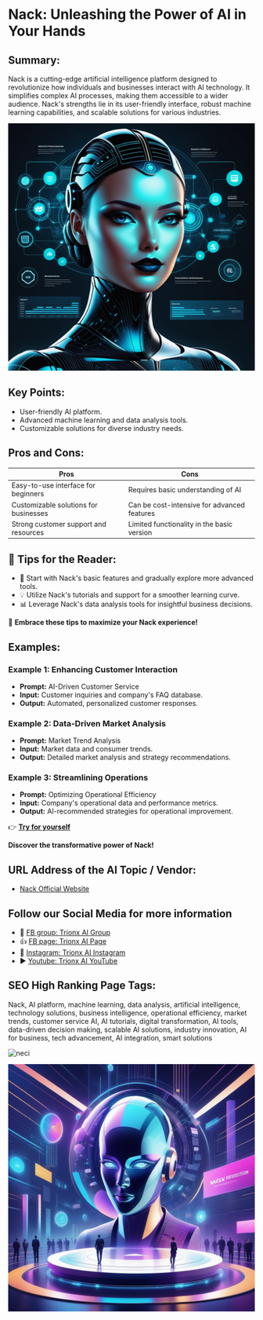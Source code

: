 
# Nack: Unleashing the Power of AI in Your Hands

## Summary:
Nack is a cutting-edge artificial intelligence platform designed to revolutionize how individuals and businesses interact with AI technology. It simplifies complex AI processes, making them accessible to a wider audience. Nack's strengths lie in its user-friendly interface, robust machine learning capabilities, and scalable solutions for various industries.

![Alt text](nackaiplay.webp)

## Key Points:
- User-friendly AI platform.
- Advanced machine learning and data analysis tools.
- Customizable solutions for diverse industry needs.

## Pros and Cons:

| Pros                                  | Cons                                  |
|---------------------------------------|---------------------------------------|
| Easy-to-use interface for beginners   | Requires basic understanding of AI    |
| Customizable solutions for businesses | Can be cost-intensive for advanced features |
| Strong customer support and resources | Limited functionality in the basic version |

## 🌟 Tips for the Reader:
- 🚀 Start with Nack's basic features and gradually explore more advanced tools.
- 💡 Utilize Nack's tutorials and support for a smoother learning curve.
- 📊 Leverage Nack's data analysis tools for insightful business decisions.

🔵 **Embrace these tips to maximize your Nack experience!**

## Examples:

### Example 1: Enhancing Customer Interaction
- **Prompt:** AI-Driven Customer Service
- **Input:** Customer inquiries and company's FAQ database.
- **Output:** Automated, personalized customer responses.

### Example 2: Data-Driven Market Analysis
- **Prompt:** Market Trend Analysis
- **Input:** Market data and consumer trends.
- **Output:** Detailed market analysis and strategy recommendations.

### Example 3: Streamlining Operations
- **Prompt:** Optimizing Operational Efficiency
- **Input:** Company's operational data and performance metrics.
- **Output:** AI-recommended strategies for operational improvement.

👉 **[Try for yourself](<https://www.nack.ai/>)**

**Discover the transformative power of Nack!**

## URL Address of the AI Topic / Vendor:
- [Nack Official Website](<https://www.nack.ai/>)


## Follow our Social Media for more information

- 📘 <a href="https://www.facebook.com/groups/trionxai" target="_blank">FB group: Trionx AI Group</a>
- 👍 <a href="https://www.facebook.com/ai.trionxai" target="_blank">FB page: Trionx AI Page</a>
- 📸 <a href="https://www.instagram.com/trionxai/" target="_blank">Instagram: Trionx AI Instagram</a>
- ▶️ <a href="https://www.youtube.com/@robotdocs/" target="_blank">Youtube: Trionx AI YouTube</a>


## SEO High Ranking Page Tags:
Nack, AI platform, machine learning, data analysis, artificial intelligence, technology solutions, business intelligence, operational efficiency, market trends, customer service AI, AI tutorials, digital transformation, AI tools, data-driven decision making, scalable AI solutions, industry innovation, AI for business, tech advancement, AI integration, smart solutions



![neci](https://github.com/ncgcloudhub/ai-tools-list/assets/149958388/5f057f09-c533-424e-bf8a-28b477fd9380)

![Alt text](nackplay.webp)